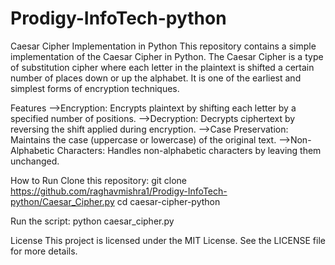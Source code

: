 # Prodigy-InfoTech-python
Caesar Cipher Implementation in Python
This repository contains a simple implementation of the Caesar Cipher in Python. The Caesar Cipher is a type of substitution cipher where each letter in the plaintext is shifted a certain number of places down or up the alphabet. It is one of the earliest and simplest forms of encryption techniques.

Features
-->Encryption: Encrypts plaintext by shifting each letter by a specified number of positions.
-->Decryption: Decrypts ciphertext by reversing the shift applied during encryption.
-->Case Preservation: Maintains the case (uppercase or lowercase) of the original text.
-->Non-Alphabetic Characters: Handles non-alphabetic characters by leaving them unchanged.

How to Run
Clone this repository:
git clone https://github.com/raghavmishra1/Prodigy-InfoTech-python/Caesar_Cipher.py
cd caesar-cipher-python

Run the script:
python caesar_cipher.py



License
This project is licensed under the MIT License. See the LICENSE file for more details.

